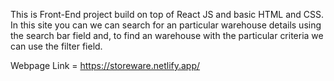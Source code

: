 This is Front-End project build on top of React JS and basic HTML and CSS.
In this site you can we can search for an particular warehouse details using the search bar field and,
to find an warehouse with the particular criteria we can use the filter field.

Webpage Link = https://storeware.netlify.app/
